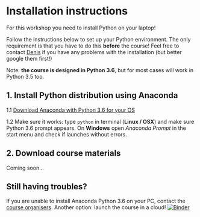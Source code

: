 # Installation instructions

For this workshop you need to install Python on your laptop!

Follow the instructions below to set up your Python environment. The only requirement is that you have to do this **before** the course! Feel free to contact [Denis](mailto:d.sergeev@uea.ac.uk) if you have any problems with the installation (but better google them first!)

Note: **the course is designed in Python 3.6**, but for most cases will work in Python 3.5 too.

## 1. Install Python distribution using Anaconda

1.1 [Download Anaconda with Python 3.6 for your OS](https://www.anaconda.com/download/)

1.2 Make sure it works: type `python` in terminal (**Linux / OSX**) and make sure Python 3.6 prompt appears. On **Windows** open *Anaconda Prompt* in the start menu and check if launches without errors.


## 2. Download course materials
Coming soon...


## Still having troubles?
If you are unable to install Anaconda Python 3.6 on your PC, contact the [course organisers](index.md#registration-and-enquiries).
Another option: launch the course in a cloud! [![Binder](http://mybinder.org/badge.svg)](http://mybinder.org:/repo/ueapy/pythoncourse2018-materials)
